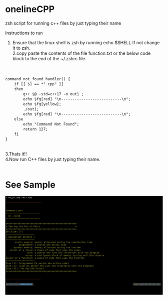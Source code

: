 # onelineCPP
zsh script for running c++ files by just typing their name

Instructions to run

1. Ensure that the linux shell is zsh by running echo $SHELL.If not change it to zsh.<br/>
2.copy paste the contents of the file function.txt or the below code block to the end of the ~/.zshrc file.<br/><br/><br/>
```
command_not_found_handler() { 
	if [[ $1 == *".cpp" ]]
	then
		g++ $@ -std=c++17 -o out1 ;
		echo $fg[red] "\n---------------------------\n";
		echo $fg[yellow];
		./out1;
		echo $fg[red] "\n---------------------------\n";
	else
		echo "Command Not Found";
		return 127;
	fi
}
```
<br/>
3.Thats it!!<br/>
4.Now run C++ files by just typing their name.<br/><br/>

# See Sample
<img src="https://raw.githubusercontent.com/abhijitdeepa/onelineCPP/main/Screen%20Shot%202022-06-06%20at%203.15.46%20AM.png"/>
